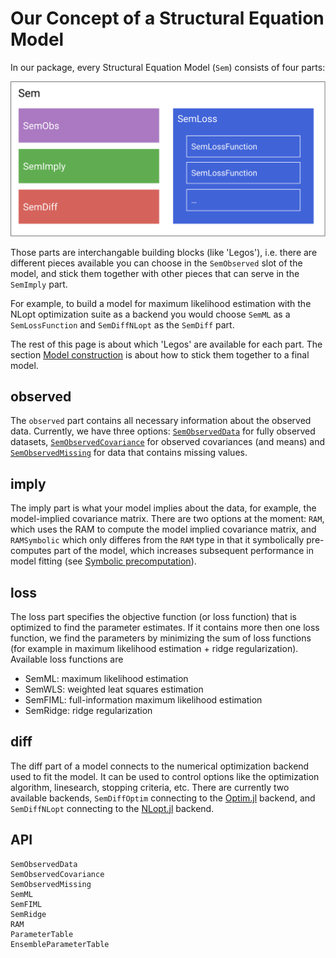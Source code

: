 # Our Concept of a Structural Equation Model

In our package, every Structural Equation Model (`Sem`) consists of four parts:

![SEM concept](../assets/concept.svg)

Those parts are interchangable building blocks (like 'Legos'), i.e. there are different pieces available you can choose in the `SemObserved` slot of the model, and stick them together with other pieces that can serve in the `SemImply` part.

For example, to build a model for maximum likelihood estimation with the NLopt optimization suite as a backend you would choose `SemML` as a `SemLossFunction` and `SemDiffNLopt` as the `SemDiff` part.

The rest of this page is about which 'Legos' are available for each part.
The section [Model construction](@ref) is about how to stick them together to a final model.

## observed

The `observed` part contains all necessary information about the observed data. Currently, we have three options: [`SemObservedData`](@ref) for fully observed datasets, [`SemObservedCovariance`](@ref) for observed covariances (and means) and [`SemObservedMissing`](@ref) for data that contains missing values.

## imply
The imply part is what your model implies about the data, for example, the model-implied covariance matrix. 
There are two options at the moment: `RAM`, which uses the RAM to compute the model implied covariance matrix, and `RAMSymbolic` which only differes from the `RAM` type in that it symbolically pre-computes part of the model, which increases subsequent performance in model fitting (see [Symbolic precomputation](@ref)).

## loss
The loss part specifies the objective function (or loss function) that is optimized to find the parameter estimates.
If it contains more then one loss function, we find the parameters by minimizing the sum of loss functions (for example in maximum likelihood estimation + ridge regularization).
Available loss functions are
- SemML: maximum likelihood estimation
- SemWLS: weighted leat squares estimation
- SemFIML: full-information maximum likelihood estimation
- SemRidge: ridge regularization

## diff
The diff part of a model connects to the numerical optimization backend used to fit the model. It can be used to control options like the optimization algorithm, linesearch, stopping criteria, etc. There are currently two available backends, `SemDiffOptim` connecting to the [Optim.jl](https://github.com/JuliaNLSolvers/Optim.jl) backend, and `SemDiffNLopt` connecting to the [NLopt.jl](https://github.com/JuliaOpt/NLopt.jl) backend.

## API
```@docs
SemObservedData
SemObservedCovariance
SemObservedMissing
SemML
SemFIML
SemRidge
RAM
ParameterTable
EnsembleParameterTable
```